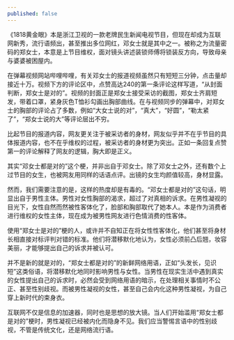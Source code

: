 ```yaml
---
published: false
---
```

《1818黄金眼》本是浙江卫视的一款老牌民生新闻电视节目，但现在却成为互联网新秀，流行语频出，甚至推出多位网红，邓女士就是其中之一。被称之为流量密码的郑女士，本意是上节目维权，面对镜头讲述装锁师傅将锁装反方向，导致母亲与婆婆被困屋内。

在弹幕视频网站哔哩哔哩，有关邓女士的报道视频虽然只有短短三分钟，点击量却接近十万。视频下方的评论区中，点赞高达240的第一条评论这样写道，“从封面判断，郑女士是对的”。视频的封面正是郑女士接受采访的截图，郑女士齐肩短发，带着口罩，紧身灰色T恤衫勾画出胸部曲线。在与视频同步的弹幕中，对郑女士的胸部的评论占了多数，例如“大女士说的对”，“真大”，“好圆”，“勒太紧了”，“郑女士说的大”等评论层出不穷。

比起节目的报道内容，网友更关注于被采访者的身材，网友似乎并不在乎节目的具体报道内容，也不在乎维权的过程，被采访者的身材更为突出。正如一条回复点赞第一的评论解释了网友的逻辑，胸大即是正义。

其实“邓女士都是对的”这个梗，并非出自于邓女士。除了邓女士之外，还有数个上过节目的女生，也被网友用同样的话语点评。出镜的女生均颜值较高，身材显露。

然而，我们需要注意的是，这样的热度却是有毒的。“邓女士都是对的”这句话，明显出自于男性主体。男性对女性胸部的渴求，超过了对真相的诉求。在男性凝视的目光下，女性自然而然被性客体化了，脸部和胸部取代了她本人。本是作为消费者进行维权的女性主体，现在成为被男性网友进行色情消费的性客体。

使用“郑女士是对的”梗的人，或许并不自知正在将女性性客体化，他们甚至将身材长相直接对标评判对错的标准。他们将潜移默化地认为，女性必须前凸后翘，妆容美丽，才能够提出自己的诉求并被认可。

并不是新的就是对的，“郑女士都是对的”的新鲜网络用语，正如“头发长，见识短”这类俗语，将潜移默化地同时影响男性与女性。当男性在现实生活中遇到真实的女性提出自己的诉求时，必然会受到网络用语的暗示，在处理相关事情时不公正、甚至性别歧视。而被男性凝视的女性，甚至自己会内化这种男性凝视，为自己穿上新时代的束身衣。

互联网不仅是信息的加速器，同时也是思想的放大镜。当人们开始滥用“郑女士都是对的”梗时，男性凝视已经被内化而隐身不见。我们应当警惕言语中的性别歧视，不管是传统文化，还是网络流行语。
